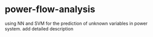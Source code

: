 # power-flow-analysis
using NN and SVM for the prediction of unknown variables in power system.
add detailed description
